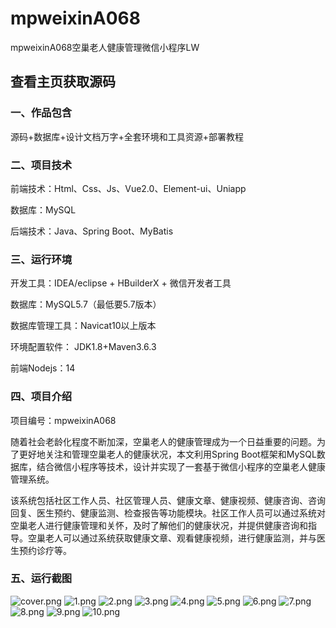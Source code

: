 # mpweixinA068
mpweixinA068空巢老人健康管理微信小程序LW
 
## 查看主页获取源码


### 一、作品包含

源码+数据库+设计文档万字+全套环境和工具资源+部署教程

### 二、项目技术

前端技术：Html、Css、Js、Vue2.0、Element-ui、Uniapp

数据库：MySQL

后端技术：Java、Spring Boot、MyBatis

  

### 三、运行环境

开发工具：IDEA/eclipse + HBuilderX + 微信开发者工具

数据库：MySQL5.7（最低要5.7版本）

数据库管理工具：Navicat10以上版本

环境配置软件： JDK1.8+Maven3.6.3

前端Nodejs：14


### 四、项目介绍
项目编号：mpweixinA068

随着社会老龄化程度不断加深，空巢老人的健康管理成为一个日益重要的问题。为了更好地关注和管理空巢老人的健康状况，本文利用Spring Boot框架和MySQL数据库，结合微信小程序等技术，设计并实现了一套基于微信小程序的空巢老人健康管理系统。

该系统包括社区工作人员、社区管理人员、健康文章、健康视频、健康咨询、咨询回复、医生预约、健康监测、检查报告等功能模块。社区工作人员可以通过系统对空巢老人进行健康管理和关怀，及时了解他们的健康状况，并提供健康咨询和指导。空巢老人可以通过系统获取健康文章、观看健康视频，进行健康监测，并与医生预约诊疗等。

### 五、运行截图

![cover.png](./cover.png)
![1.png](./1.png)
![2.png](./2.png)
![3.png](./3.png)
![4.png](./4.png)
![5.png](./5.png)
![6.png](./6.png)
![7.png](./7.png)
![8.png](./8.png)
![9.png](./9.png)
![10.png](./10.png)




  
